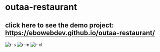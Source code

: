 # outaa-restaurant
## click here to see the demo project: https://ebowebdev.github.io/outaa-restaurant/

![r-s](https://user-images.githubusercontent.com/61600987/161401242-2d5446a6-8c71-4de1-b289-2bb385cef5e3.jpg)
![r-m](https://user-images.githubusercontent.com/61600987/161401243-52c6d827-109e-4ac0-908c-5c4b219d56e0.jpg)
![r-xl](https://user-images.githubusercontent.com/61600987/161401244-41a2c365-3251-45b7-92f4-31cbd3b04fb8.jpg)

